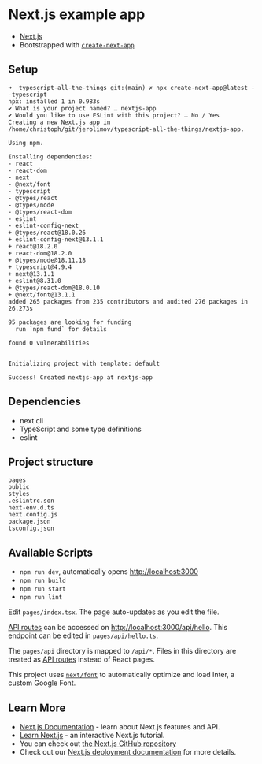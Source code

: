 # Next.js example app

* [Next.js](https://nextjs.org/)
* Bootstrapped with [`create-next-app`](https://github.com/vercel/next.js/tree/canary/packages/create-next-app)

## Setup

```
➜  typescript-all-the-things git:(main) ✗ npx create-next-app@latest --typescript
npx: installed 1 in 0.983s
✔ What is your project named? … nextjs-app
✔ Would you like to use ESLint with this project? … No / Yes
Creating a new Next.js app in /home/christoph/git/jerolimov/typescript-all-the-things/nextjs-app.

Using npm.

Installing dependencies:
- react
- react-dom
- next
- @next/font
- typescript
- @types/react
- @types/node
- @types/react-dom
- eslint
- eslint-config-next
+ @types/react@18.0.26
+ eslint-config-next@13.1.1
+ react@18.2.0
+ react-dom@18.2.0
+ @types/node@18.11.18
+ typescript@4.9.4
+ next@13.1.1
+ eslint@8.31.0
+ @types/react-dom@18.0.10
+ @next/font@13.1.1
added 265 packages from 235 contributors and audited 276 packages in 26.273s

95 packages are looking for funding
  run `npm fund` for details

found 0 vulnerabilities


Initializing project with template: default 

Success! Created nextjs-app at nextjs-app
```

## Dependencies

* next cli
* TypeScript and some type definitions
* eslint

## Project structure

```
pages
public
styles
.eslintrc.son
next-env.d.ts
next.config.js
package.json
tsconfig.json
```

## Available Scripts

* `npm run dev`, automatically opens [http://localhost:3000](http://localhost:3000)
* `npm run build`
* `npm run start`
* `npm run lint`

Edit `pages/index.tsx`. The page auto-updates as you edit the file.

[API routes](https://nextjs.org/docs/api-routes/introduction) can be accessed on [http://localhost:3000/api/hello](http://localhost:3000/api/hello). This endpoint can be edited in `pages/api/hello.ts`.

The `pages/api` directory is mapped to `/api/*`. Files in this directory are treated as [API routes](https://nextjs.org/docs/api-routes/introduction) instead of React pages.

This project uses [`next/font`](https://nextjs.org/docs/basic-features/font-optimization) to automatically optimize and load Inter, a custom Google Font.

## Learn More

* [Next.js Documentation](https://nextjs.org/docs) - learn about Next.js features and API.
* [Learn Next.js](https://nextjs.org/learn) - an interactive Next.js tutorial.
* You can check out [the Next.js GitHub repository](https://github.com/vercel/next.js/)
* Check out our [Next.js deployment documentation](https://nextjs.org/docs/deployment) for more details.
